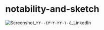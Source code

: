 # notability-and-sketch

![Screenshot_٢٠٢٢٠١٠٤-٢٢٠٠٤٣_LinkedIn](https://user-images.githubusercontent.com/63984422/148121458-4a86b1e8-56f8-41f2-a314-9f36bcb0b7cb.jpg)
